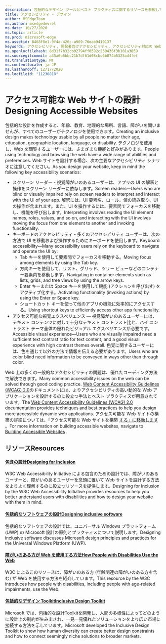 ```yaml
---
description: 包括的なデザイン ツールとベスト プラクティスに関するリソースを参照してください。
title: アクセシビリティ - デザイン
author: MSEdgeTeam
ms.author: msedgedevrel
ms.date: 10/27/2020
ms.topic: article
ms.prod: microsoft-edge
ms.assetid: 8468f8e1-9f4a-426c-a969-76eab9419137
keywords: アクセシビリティ, 開発者向けアクセシビリティ, アクセシビリティ対応の Web サイト, エッジ, Web 開発, ARIA, 開発者, UIA, UI オートメーション
ms.openlocfilehash: 8d31f7b32cb92794ff8592c239436f3b101a3859
ms.sourcegitcommit: a35a6b5bbc21b7df61d08cbc6b074b5325ad4fef
ms.translationtype: MT
ms.contentlocale: ja-JP
ms.lasthandoff: 12/17/2020
ms.locfileid: "11230818"
---
```

# <span data-ttu-id="ed881-104">アクセス可能な Web サイトの設計</span><span class="sxs-lookup"><span data-stu-id="ed881-104">Designing Accessible Websites</span></span>  

<span data-ttu-id="ed881-105">包括的な設計を作成すると、年齢、教育、地理的な場所、言語、障がいを問いませんが、すべてのユーザーがテクノロジを使用できます。</span><span class="sxs-lookup"><span data-stu-id="ed881-105">Creating an inclusive design makes technology usable by all people no matter their age, education, geographic location, language, or disability.</span></span>  <span data-ttu-id="ed881-106">テクノロジを使用し、Web を閲覧するユーザーには、さまざまな機能と好みがあります。</span><span class="sxs-lookup"><span data-stu-id="ed881-106">People using technology and browsing the web have a wide range of abilities and preferences.</span></span>  <span data-ttu-id="ed881-107">Web サイトを設計する場合、次の主要なアクセシビリティ シナリオに注意してください。</span><span class="sxs-lookup"><span data-stu-id="ed881-107">As you design your website, keep in mind the following key accessibility scenarios:</span></span>

*   <span data-ttu-id="ed881-108">スクリーン リーダー - 視覚障がいのあるユーザーは、アプリの UI の解釈と操作をスクリーン リーダーに依存します。</span><span class="sxs-lookup"><span data-stu-id="ed881-108">Screen readers—Users who are blind or visually impaired rely on screen readers to interpret and interact with the UI of your app.</span></span>  <span data-ttu-id="ed881-109">解釈には、UI 要素名、ロール、値の読み取り、UI の操作が含まれます。また、UI を操作するには、要素間でフォーカスを移動し、機能を呼び出します。</span><span class="sxs-lookup"><span data-stu-id="ed881-109">Interpreting involves reading the UI element names, roles, values, and so on, and interacting with the UI involves moving the focus from one element to another and invoking functionality.</span></span>
*   <span data-ttu-id="ed881-110">キーボードのアクセシビリティ - 多くのアクセシビリティ ユーザーは、次の方法で UI を移動および操作するためにキーボードを使用します。</span><span class="sxs-lookup"><span data-stu-id="ed881-110">Keyboard accessibility—Many accessibility users rely on the keyboard to navigate and operate the UI by:</span></span>
    *   <span data-ttu-id="ed881-111">Tab キーを使用して要素間でフォーカスを移動する。</span><span class="sxs-lookup"><span data-stu-id="ed881-111">Moving focus among elements by using the Tab key.</span></span>
    *   <span data-ttu-id="ed881-112">方向キーを使用して、リスト、グリッド、ツリー ビューなどのコンテナー要素内を移動します。</span><span class="sxs-lookup"><span data-stu-id="ed881-112">Navigating in container elements such as lists, grids, and tree views by using the arrow keys.</span></span>
    *   <span data-ttu-id="ed881-113">Enter キーまたは Space キーを使用して機能 \(アクションを呼び出す\) をアクティブ化する。</span><span class="sxs-lookup"><span data-stu-id="ed881-113">Activating functionality \(invoking actions\) by using the Enter or Space key.</span></span>
    *   <span data-ttu-id="ed881-114">ショートカット キーを使って他のアプリの機能に効率的にアクセスする。</span><span class="sxs-lookup"><span data-stu-id="ed881-114">Using shortcut keys to efficiently access other app functionality.</span></span>
*   <span data-ttu-id="ed881-115">アクセス可能な視覚エクスペリエンス — 視覚障がいのあるユーザーには、テキスト コンテンツに対して十分なテキスト コントラスト比と、ハイ コントラスト テーマ全体の優れたビジュアル エクスペリエンスが必要です。</span><span class="sxs-lookup"><span data-stu-id="ed881-115">Accessible visual experience—Users who are visually impaired need a sufficient text contrast ratio for text content, and a good visual experience with high contrast themes overall.</span></span>  <span data-ttu-id="ed881-116">色覚に関するユーザーには、色を通じて以外の方法で情報を伝える必要があります。</span><span class="sxs-lookup"><span data-stu-id="ed881-116">Users who are color blind need information to be conveyed in ways other than through color.</span></span>

<span data-ttu-id="ed881-117">Web 上の多くの一般的なアクセシビリティの問題は、優れたコーディング方法で解決できます。</span><span class="sxs-lookup"><span data-stu-id="ed881-117">Many common accessibility issues on the web can be solved through good coding practice.</span></span>  <span data-ttu-id="ed881-118">[Web Content Accessibility Guidelines (WCAG) 2.0](https://www.w3.org/TR/WCAG20)のドキュメントには、よりアクセシビリティの高い動的な Web アプリケーションを設計するのに役立つ手法とベスト プラクティスが用意されています。</span><span class="sxs-lookup"><span data-stu-id="ed881-118">The [Web Content Accessibility Guidelines (WCAG) 2.0](https://www.w3.org/TR/WCAG20) documentation provides techniques and best practices to help you design more accessible dynamic web applications.</span></span>  <span data-ttu-id="ed881-119">アクセス可能な Web サイトの構築の詳細については、「アクセス可能な Web サイトを構築 [する」に移動します](./build/index.md) 。</span><span class="sxs-lookup"><span data-stu-id="ed881-119">For more information on building accessible websites, navigate to [Building Accessible Websites](./build/index.md) .</span></span>

## <span data-ttu-id="ed881-120">リソース</span><span class="sxs-lookup"><span data-stu-id="ed881-120">Resources</span></span>  

#### [<span data-ttu-id="ed881-121">包含の設計</span><span class="sxs-lookup"><span data-stu-id="ed881-121">Designing for Inclusion</span></span>](https://w3.org/WAI/users/Overview.html)  

<span data-ttu-id="ed881-122">W3C Web Accessibility Initiative による包含のための設計では、障がいのあるユーザーと、障がいのあるユーザーを念頭に置いて Web サイトを設計する方法をよりよく理解するのに役立つリソースを提供します。</span><span class="sxs-lookup"><span data-stu-id="ed881-122">Designing for Inclusion by the W3C Web Accessibility Initiative provides resources to help you better understand users with disabilities and how to design your website with them in mind.</span></span>

#### [<span data-ttu-id="ed881-123">包括的なソフトウェアの設計</span><span class="sxs-lookup"><span data-stu-id="ed881-123">Designing inclusive software</span></span>](https://msdn.microsoft.com/windows/uwp/accessibility/designing-inclusive-software)  

<span data-ttu-id="ed881-124">包括的なソフトウェアの設計では、ユニバーサル Windows プラットフォーム (UWP) の Microsoft 設計の原則とプラクティスについて説明します。</span><span class="sxs-lookup"><span data-stu-id="ed881-124">Designing inclusive software discusses Microsoft design principles and practices for the Universal Windows Platform (UWP).</span></span>

#### [<span data-ttu-id="ed881-125">障がいのある方が Web を使用する方法</span><span class="sxs-lookup"><span data-stu-id="ed881-125">How People with Disabilities Use the Web</span></span>](https://www.w3.org/WAI/intro/people-use-web/Overview.html)  

<span data-ttu-id="ed881-126">W3C によるこのリソースは、障がいのある方 (年齢関連の障がいのある方を含む) が Web を使用する方法を紹介しています。</span><span class="sxs-lookup"><span data-stu-id="ed881-126">This resource by the W3C introduces how people with disabilities, including people with age-related impairments, use the Web.</span></span>

#### [<span data-ttu-id="ed881-127">包括的なデザイン Toolkit</span><span class="sxs-lookup"><span data-stu-id="ed881-127">Inclusive Design Toolkit</span></span>](https://www.microsoft.com/design/practice#howwemake-section)  

<span data-ttu-id="ed881-128">Microsoft では、包括的な設計Toolkitを開発し、人間の多様性によってどのように設計上の制約が生み出され、一見一見優れたソリューションをより広い市場に接続する方法を示しています。</span><span class="sxs-lookup"><span data-stu-id="ed881-128">Microsoft developed the Inclusive Design Toolkit to show how human diversity can create better design constraints and how to connect seemingly niche solutions to broader markets.</span></span>
